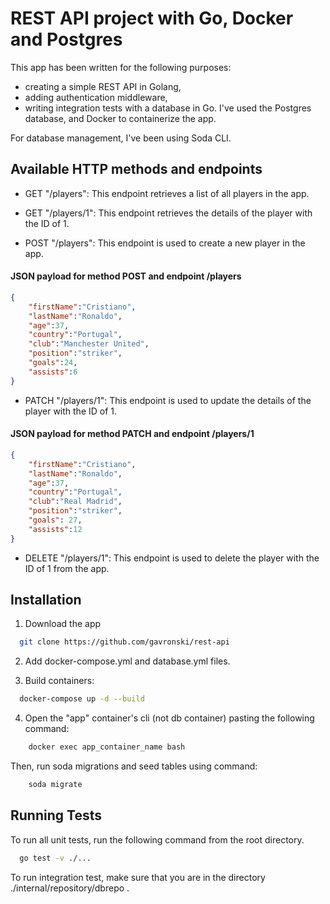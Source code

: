
# REST API project with Go, Docker and Postgres
This app has been written for the following purposes:
* creating a simple REST API in Golang,
* adding authentication middleware, 
* writing integration tests with a database in Go. 
I've used the Postgres database, and Docker to containerize the app. 

For database management, I've been using Soda CLI.  
 


## Available HTTP methods and endpoints

* GET "/players": This endpoint retrieves a list of all players in the app.

* GET "/players/1": This endpoint retrieves the details of the player with the ID of 1.
* POST "/players": This endpoint is used to create a new player in the app.

#### JSON payload for method POST and endpoint /players
```json
{
    "firstName":"Cristiano",
    "lastName":"Ronaldo",
    "age":37,
    "country":"Portugal",
    "club":"Manchester United",
    "position":"striker",
    "goals":24,
    "assists":6
}
```
* PATCH "/players/1": This endpoint is used to update the details of the player with the ID of 1.

#### JSON payload for method PATCH and endpoint /players/1
```json 
{
    "firstName":"Cristiano",
    "lastName":"Ronaldo",
    "age":37,
    "country":"Portugal",
    "club":"Real Madrid",
    "position":"striker",
    "goals": 27,
    "assists":12
}
```
* DELETE "/players/1": This endpoint is used to delete the player with the ID of 1 from the app.






## Installation

1. Download the app 

```bash
  git clone https://github.com/gavronski/rest-api
```
2. Add docker-compose.yml and database.yml files.

3. Build containers: 
```bash
  docker-compose up -d --build
```
4. Open the "app" container's cli (not db container) pasting the following command: 

```bash 
    docker exec app_container_name bash 
```
Then, run soda migrations and seed tables using command: 
```bash 
    soda migrate
```

## Running Tests

To run all unit tests, run the following command from the root directory.

```bash
  go test -v ./...
```

To run integration test, make sure that you are in the directory ./internal/repository/dbrepo .
